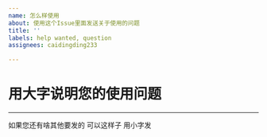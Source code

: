 ```yaml
---
name: 怎么样使用
about: 使用这个Issue里面发送关于使用的问题
title: ''
labels: help wanted, question
assignees: caidingding233

---
```


# 用大字说明您的使用问题
---   
如果您还有啥其他要发的 可以这样子 用小字发

